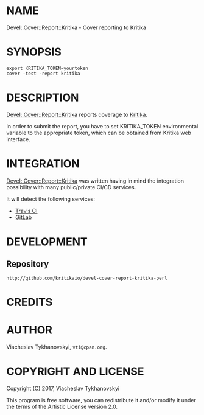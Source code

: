 # NAME

Devel::Cover::Report::Kritika - Cover reporting to Kritika

# SYNOPSIS

    export KRITIKA_TOKEN=yourtoken
    cover -test -report kritika

# DESCRIPTION

[Devel::Cover::Report::Kritika](https://metacpan.org/pod/Devel::Cover::Report::Kritika) reports coverage to [Kritika](https://kritika.io).

In order to submit the report, you have to set KRITIKA\_TOKEN environmental variable to the appropriate token, which can
be obtained from Kritika web interface.

# INTEGRATION

[Devel::Cover::Report::Kritika](https://metacpan.org/pod/Devel::Cover::Report::Kritika) was written having in mind the integration possibility with many public/private CI/CD
services.

It will detect the following services:

- [Travis CI](https://travis-ci.org/)
- [GitLab](https://about.gitlab.com/gitlab-ci/)

# DEVELOPMENT

## Repository

    http://github.com/kritikaio/devel-cover-report-kritika-perl

# CREDITS

# AUTHOR

Viacheslav Tykhanovskyi, `vti@cpan.org`.

# COPYRIGHT AND LICENSE

Copyright (C) 2017, Viacheslav Tykhanovskyi

This program is free software, you can redistribute it and/or modify it under
the terms of the Artistic License version 2.0.

